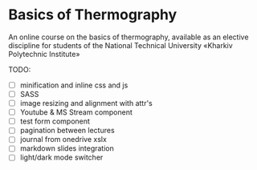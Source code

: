 # Basics of Thermography

An online course on the basics of thermography, available as an elective discipline for students of the National Technical University «Kharkiv Polytechnic Institute»

TODO:

- [ ] minification and inline css and js
- [ ] SASS
- [ ] image resizing and alignment with attr's
- [ ] Youtube & MS Stream component
- [ ] test form component
- [ ] pagination between lectures
- [ ] journal from onedrive xslx
- [ ] markdown slides integration
- [ ] light/dark mode switcher
